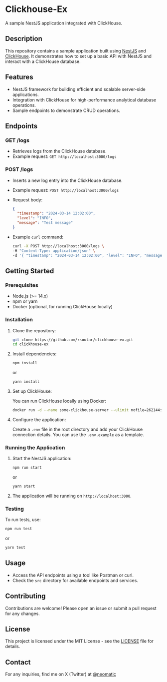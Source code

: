 # Clickhouse-Ex

A sample NestJS application integrated with ClickHouse.

## Description

This repository contains a sample application built using [NestJS](https://nestjs.com/) and [ClickHouse](https://clickhouse.com/). It demonstrates how to set up a basic API with NestJS and interact with a ClickHouse database.

## Features

- NestJS framework for building efficient and scalable server-side applications.
- Integration with ClickHouse for high-performance analytical database operations.
- Sample endpoints to demonstrate CRUD operations.

## Endpoints

### GET /logs

- Retrieves logs from the ClickHouse database.
- Example request: `GET http://localhost:3000/logs`

### POST /logs

- Inserts a new log entry into the ClickHouse database.
- Example request: `POST http://localhost:3000/logs`
- Request body:

  ```json
  {
    "timestamp": "2024-03-14 12:02:00",
    "level": "INFO",
    "message": "Test message"
  }
  ```

- Example `curl` command:

  ```bash
  curl -X POST http://localhost:3000/logs \
  -H "Content-Type: application/json" \
  -d '{ "timestamp": "2024-03-14 12:02:00", "level": "INFO", "message": "Test message" }'
  ```

## Getting Started

### Prerequisites

- Node.js (>= 14.x)
- npm or yarn
- Docker (optional, for running ClickHouse locally)

### Installation

1. Clone the repository:

   ```bash
   git clone https://github.com/rsoutar/clickhouse-ex.git
   cd clickhouse-ex
   ```

2. Install dependencies:

   ```bash
   npm install
   ```

   or

   ```bash
   yarn install
   ```

3. Set up ClickHouse:

   You can run ClickHouse locally using Docker:

   ```bash
   docker run -d --name some-clickhouse-server --ulimit nofile=262144:262144 -p 8123:8123 yandex/clickhouse-server
   ```

4. Configure the application:

   Create a `.env` file in the root directory and add your ClickHouse connection details. You can use the `.env.example` as a template.

### Running the Application

1. Start the NestJS application:

   ```bash
   npm run start
   ```

   or

   ```bash
   yarn start
   ```

2. The application will be running on `http://localhost:3000`.

### Testing

To run tests, use:

```bash
npm run test
```

or

```bash
yarn test
```

## Usage

- Access the API endpoints using a tool like Postman or curl.
- Check the `src` directory for available endpoints and services.

## Contributing

Contributions are welcome! Please open an issue or submit a pull request for any changes.

## License

This project is licensed under the MIT License - see the [LICENSE](LICENSE) file for details.

## Contact

For any inquiries, find me on X (Twitter) at [@neomatic](https://x.com/neomatic)
